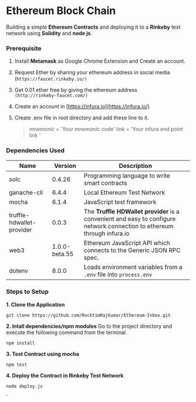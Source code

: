 # Ethereum Block Chain
Building a simple  **Ethereum Contracts** and deploying it to a **Rinkeby** test network using **Solidity** and **node js**.

###  Prerequisite

 1. Install **Metamask** as Google Chrome Extension and Create an account.
 2.  Request Ether by sharing your ethereum address in social media <br>(`https://faucet.rinkeby.io/)`
 3. Get 0.01 ether free by giving the ethereum address <br>`(http://rinkeby-faucet.com/)`
 4. Create an account in [https://infura.io](https://infura.io/)
 5. Create .env file in root directory and add these line to it.
	 

	> mnemonic = 'Your mnemonic code'
	link = 'Your infura end point link '

 
### Dependencies Used
| Name | Version | Description |
|--|--|--|
| solc |0.4.26 | Programming language to write smart contracts |
| ganache-cli  | 6.4.4 | Local Ethereum Test Network |
| mocha | 6.1.4 | JavaScript test framework |
|truffle-hdwallet-provider |0.0.3 | The **Truffle HDWallet provider** is a convenient and easy to configure network connection to ethereum through infura.io |
| web3 |1.0.0-beta.55 |Ethereum JavaScript API which connects to the Generic JSON RPC spec. |
| dotenv|8.0.0 | Loads environment variables from a `.env` file into `process.env`|

	
### Steps to Setup
**1. Clone the Application**

    git clone https://github.com/RocktimRajkumar/Ethereum-Inbox.git
    
**2.  Intall dependencies/npm modules**
Go to the project directory and execute the following command from the terminal.

    npm install
    
**3. Test Contract using mocha**

    npm test
   
   **4. Deploy the Contract in Rinkeby Test Network**
   
    node deploy.js

`



